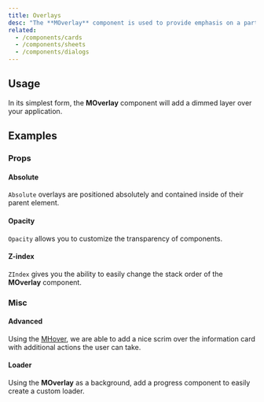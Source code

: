 ```yaml
---
title: Overlays
desc: "The **MOverlay** component is used to provide emphasis on a particular element or parts of it. It signals to the user of a state change within the application and can be used for creating loaders, dialogs and more."
related:
  - /components/cards
  - /components/sheets
  - /components/dialogs
---
```


## Usage

In its simplest form, the **MOverlay** component will add a dimmed layer over your application.

<overlays-usage></overlays-usage>

## Examples

### Props

#### Absolute

`Absolute` overlays are positioned absolutely and contained inside of their parent element.

<masa-example file="Examples.components.overlays.Absolute"></masa-example>

#### Opacity

`Opacity` allows you to customize the transparency of components.

<masa-example file="Examples.components.overlays.Opacity"></masa-example>

#### Z-index

`ZIndex` gives you the ability to easily change the stack order of the **MOverlay** component.

<masa-example file="Examples.components.overlays.ZIndex"></masa-example>

### Misc

#### Advanced

Using the [MHover](/blazor/components/hover), we are able to add a nice scrim over the information card with additional actions the user can take.

<masa-example file="Examples.components.overlays.Advanced"></masa-example>

#### Loader

Using the **MOverlay** as a background, add a progress component to easily create a custom loader.

<masa-example file="Examples.components.overlays.Loader"></masa-example>